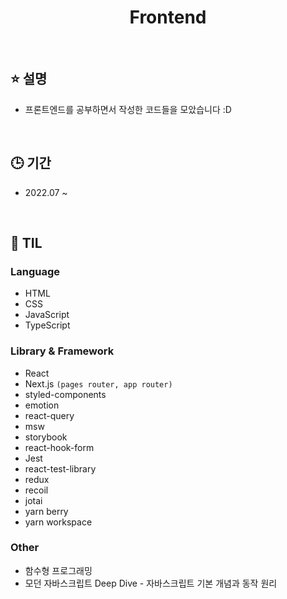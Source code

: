 <h1 align="middle">Frontend</h1>

<br>

## ⭐ 설명

- 프론트엔드를 공부하면서 작성한 코드들을 모았습니다 :D

<br>

## 🕒 기간

- 2022.07 ~

<br>

## 📌 TIL

### Language

- HTML
- CSS
- JavaScript
- TypeScript

### Library & Framework

- React
- Next.js `(pages router, app router)`
- styled-components
- emotion
- react-query
- msw
- storybook
- react-hook-form
- Jest
- react-test-library
- redux
- recoil
- jotai
- yarn berry
- yarn workspace

### Other

- 함수형 프로그래밍
- 모던 자바스크립트 Deep Dive - 자바스크립트 기본 개념과 동작 원리
